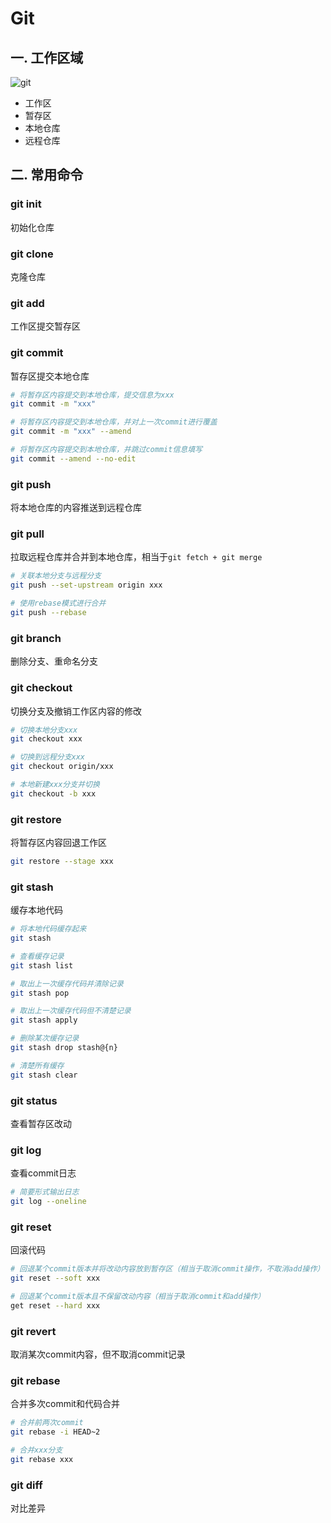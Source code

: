# Git
## 一. 工作区域
![git](https://p6-juejin.byteimg.com/tos-cn-i-k3u1fbpfcp/e8453878f8d140cd8f764d79ad59bc3b~tplv-k3u1fbpfcp-zoom-in-crop-mark:1512:0:0:0.awebp?)

- 工作区
- 暂存区
- 本地仓库
- 远程仓库

## 二. 常用命令
### git init
初始化仓库

### git clone
克隆仓库

### git add
工作区提交暂存区

### git commit
暂存区提交本地仓库

```bash
# 将暂存区内容提交到本地仓库，提交信息为xxx
git commit -m "xxx"

# 将暂存区内容提交到本地仓库，并对上一次commit进行覆盖
git commit -m "xxx" --amend

# 将暂存区内容提交到本地仓库，并跳过commit信息填写
git commit --amend --no-edit
```

### git push
将本地仓库的内容推送到远程仓库

### git pull
拉取远程仓库并合并到本地仓库，相当于`git fetch + git merge`

```bash
# 关联本地分支与远程分支
git push --set-upstream origin xxx

# 使用rebase模式进行合并
git push --rebase
```

### git branch
删除分支、重命名分支

### git checkout
切换分支及撤销工作区内容的修改

```bash
# 切换本地分支xxx
git checkout xxx

# 切换到远程分支xxx
git checkout origin/xxx

# 本地新建xxx分支并切换
git checkout -b xxx
```

### git restore
将暂存区内容回退工作区

```bash
git restore --stage xxx
```

### git stash
缓存本地代码

```bash
# 将本地代码缓存起来
git stash

# 查看缓存记录
git stash list

# 取出上一次缓存代码并清除记录
git stash pop

# 取出上一次缓存代码但不清楚记录
git stash apply

# 删除某次缓存记录
git stash drop stash@{n}

# 清楚所有缓存
git stash clear
```

### git status
查看暂存区改动

### git log
查看commit日志

```bash
# 简要形式输出日志
git log --oneline
```

### git reset
回滚代码

```bash
# 回退某个commit版本并将改动内容放到暂存区（相当于取消commit操作，不取消add操作）
git reset --soft xxx

# 回退某个commit版本且不保留改动内容（相当于取消commit和add操作）
get reset --hard xxx
```

### git revert
取消某次commit内容，但不取消commit记录

### git rebase
合并多次commit和代码合并

```bash
# 合并前两次commit
git rebase -i HEAD~2

# 合并xxx分支
git rebase xxx
```

### git diff
对比差异